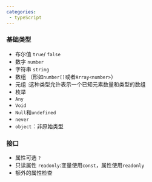 ```yaml
---
categories:
 - typeScript
---
```


### 基础类型
 - 布尔值 `true`/ `false`
 - 数字 `number`
 - 字符串 `string`
 - 数组 （形如`number[]`或者`Array<number>`）
 - 元组 :这种类型允许表示一个已知元素数量和类型的数组
 - 枚举
 - `Any`
 - `Void`
 - `Null`和`undefined`
 - `never`
 - `object`：非原始类型

### 接口
  - 属性可选 `?`
  - 只读属性 `readonly`:变量使用`const`，属性使用`readonly`
  - 额外的属性检查
